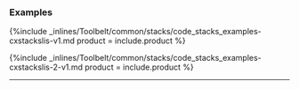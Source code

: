 


### Examples

{%include _inlines/Toolbelt/common/stacks/code_stacks_examples-cxstackslis-v1.md  product = include.product %}

{%include _inlines/Toolbelt/common/stacks/code_stacks_examples-cxstackslis-2-v1.md  product = include.product %}

* * *
